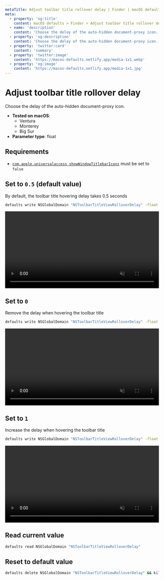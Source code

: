 ```yaml
---
metaTitle: Adjust toolbar title rollover delay | Finder | macOS defaults
meta:
  - property: 'og:title'
    content: macOS defaults > Finder > Adjust toolbar title rollover delay
  - name: 'description'
    content: 'Choose the delay of the auto-hidden document-proxy icon.'
  - property: 'og:description'
    content: 'Choose the delay of the auto-hidden document-proxy icon.'
  - property: 'twitter:card'
    content: 'summary'
  - property: 'twitter:image'
    content: 'https://macos-defaults.netlify.app/media-1x1.webp'
  - property: 'og:image'
    content: 'https://macos-defaults.netlify.app/media-1x1.jpg'
---
```


# Adjust toolbar title rollover delay

Choose the delay of the auto-hidden document-proxy icon.

<!-- break lists -->

- **Tested on macOS**:
  - Ventura
  - Monterey
  - Big Sur
- **Parameter type**: float

## Requirements

- [`com.apple.universalaccess showWindowTitlebarIcons`](/finder/showwindowtitlebaricons.md#set-to-false-default-value) must be set to `false`

## Set to `0.5` (default value)

By default, the toolbar title hovering delay takes 0.5 seconds

```bash
defaults write NSGlobalDomain "NSToolbarTitleViewRolloverDelay" -float "0.5" && killall Finder
```

<video autoplay loop muted playsinline width="741" height="416" style="max-width: 100%; height: auto">
  <source src="./images/NSToolbarTitleViewRolloverDelay/0.5.mp4" type="video/mp4">
  Example output with value set to 0.5
</video>

## Set to `0`

Remove the delay when hovering the toolbar title

```bash
defaults write NSGlobalDomain "NSToolbarTitleViewRolloverDelay" -float "0" && killall Finder
```

<video autoplay loop muted playsinline width="741" height="416" style="max-width: 100%; height: auto">
  <source src="./images/NSToolbarTitleViewRolloverDelay/0.mp4" type="video/mp4">
  Example output with value set to 0
</video>

## Set to `1`

Increase the delay when hovering the toolbar title

```bash
defaults write NSGlobalDomain "NSToolbarTitleViewRolloverDelay" -float "1" && killall Finder
```

<video autoplay loop muted playsinline width="741" height="416" style="max-width: 100%; height: auto">
  <source src="./images/NSToolbarTitleViewRolloverDelay/1.mp4" type="video/mp4">
  Example output with value set to 1
</video>

## Read current value

```bash
defaults read NSGlobalDomain "NSToolbarTitleViewRolloverDelay"
```

## Reset to default value

```bash
defaults delete NSGlobalDomain "NSToolbarTitleViewRolloverDelay" && killall Finder
```
